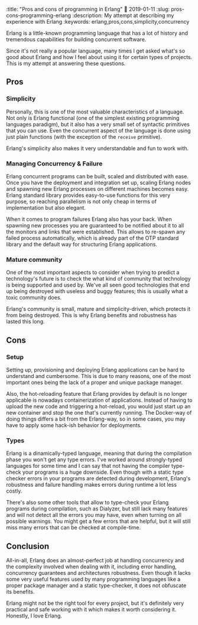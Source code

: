 :title: "Pros and cons of programming in Erlang"
:date: 2019-01-11
:slug: pros-cons-programming-erlang
:description: My attempt at describing my experience with Erlang
:keywords: erlang,pros,cons,simplicity,concurrency

Erlang is a little-known programming language that has a lot of
history and tremendous capabilities for building concurrent software.

Since it's not really a popular language, many times I get asked
what's so good about Erlang and how I feel about using it for certain
types of projects. This is my attempt at answering these questions.

## Pros

### Simplicity

Personally, this is one of the most valuable characteristics of a
language. Not only is Erlang functional (one of the simplest existing
programming languages paradigm), but it also has a very small set of
syntactic primitives that you can use. Even the concurrent aspect of
the language is done using just plain functions (with the exception of
the `receive` primitive).

Erlang's simplicity also makes it very understandable and fun to work
with.

### Managing Concurrency & Failure

Erlang concurrent programs can be built, scaled and distributed with
ease. Once you have the deployment and integration set up, scaling
Erlang nodes and spawning new Erlang processes on different machines
becomes easy. Erlang standard library provides easy-to-use functions
for this very purpose, so reaching parallelism is not only cheap
in terms of implementation but also elegant.

When it comes to program failures Erlang also has your back. When
spawning new processes you are guaranteed to be notified about it to
all the monitors and links that were established. This allows to
re-spawn any failed process automatically, which is already part of
the OTP standard library and the default way for structuring Erlang
applications.

### Mature community

One of the most important aspects to consider when trying to predict a
technology's future is to check the what kind of community that
technology is being supported and used by. We've all seen good
technologies that end up being destroyed with useless and buggy
features; this is usually what a toxic community does.

Erlang's community is small, mature and simplicity-driven, which
protects it from being destroyed. This is why Erlang benefits and
robustness has lasted this long.

## Cons

### Setup

Setting up, provisioning and deploying Erlang applications can be hard
to understand and cumbersome. This is due to many reasons, one of the
most important ones being the lack of a proper and unique package
manager.

Also, the hot-reloading feature that Erlang provides by default is no
longer applicable is nowadays containerization of
applications. Instead of having to upload the new code and triggering
a hot-reload, you would just start up an new container and stop the
one that's currently running. The Docker-way of doing things differs a
bit from the Erlang-way, so in some cases, you may have to apply some
hack-ish behavior for deployments.

### Types

Erlang is a dinamically-typed language, meaning that during the
compilation phase you won't get any type errors. I've worked around
strongly-typed languages for some time and I can say that not having
the compiler type-check your programs is a huge downside. Even though
with a static type checker errors in your programs are detected during
development, Erlang's robustness and failure handling makes errors
during runtime a lot less costly.

There's also some other tools that allow to type-check your Erlang
programs during compilation, such as Dialyzer, but still lack many
features and will not detect all the errors you may have, even when
turning on all possible warnings. You might get a few errors that are
helpful, but it will still miss many errors that can be checked at
compile-time.

## Conclusion

All-in-all, Erlang does an almost-perfect job at handling concurrency
and the complexity involved when dealing with it, including error
handling, concurrency guarantees and architectures robustness. Even
though it lacks some very useful features used by many programming
languages like a proper package manager and a static type-checker, it
does not obfuscate its benefits.

Erlang might not be the right tool for every project, but it's
definitely very practical and safe working with it which makes it
worth considering it. Honestly, I love Erlang.

